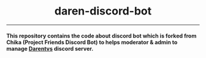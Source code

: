 <div style="text-align:center;">
    <h1>daren-discord-bot</h1>
</div>

---
#### This repository contains the code about discord bot which is forked from Chika (Project Friends Discord Bot) to helps moderator & admin to manage [Darentvs](https://www.twitch.tv/daren) discord server.